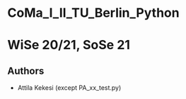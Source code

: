 # CoMa_I_II_TU_Berlin_Python
# WiSe 20/21, SoSe 21

## Authors
* Attila Kekesi (except PA_xx_test.py)
